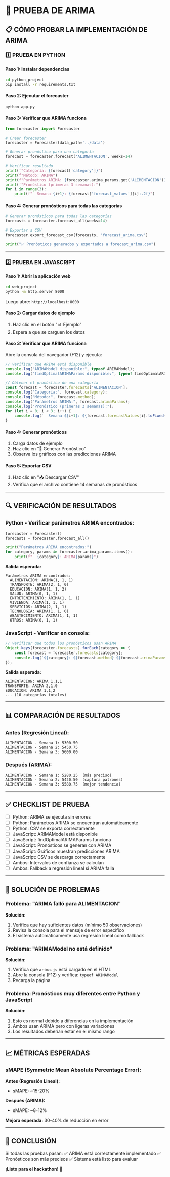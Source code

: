 # 🧪 PRUEBA DE ARIMA

## 📋 CÓMO PROBAR LA IMPLEMENTACIÓN DE ARIMA

### 1️⃣ PRUEBA EN PYTHON

#### Paso 1: Instalar dependencias
```bash
cd python_project
pip install -r requirements.txt
```

#### Paso 2: Ejecutar el forecaster
```bash
python app.py
```

#### Paso 3: Verificar que ARIMA funciona
```python
from forecaster import Forecaster

# Crear forecaster
forecaster = Forecaster(data_path='../data')

# Generar pronóstico para una categoría
forecast = forecaster.forecast('ALIMENTACION', weeks=14)

# Verificar resultado
print(f"Categoría: {forecast['category']}")
print(f"Método: ARIMA")
print(f"Parámetros ARIMA: {forecaster.arima_params.get('ALIMENTACION')}")
print(f"Pronóstico (primeras 3 semanas):")
for i in range(3):
    print(f"  Semana {i+1}: {forecast['forecast_values'][i]:.2f}")
```

#### Paso 4: Generar pronósticos para todas las categorías
```python
# Generar pronósticos para todas las categorías
forecasts = forecaster.forecast_all(weeks=14)

# Exportar a CSV
forecaster.export_forecast_csv(forecasts, 'forecast_arima.csv')

print("✅ Pronósticos generados y exportados a forecast_arima.csv")
```

---

### 2️⃣ PRUEBA EN JAVASCRIPT

#### Paso 1: Abrir la aplicación web
```bash
cd web_project
python -m http.server 8000
```

Luego abre: `http://localhost:8000`

#### Paso 2: Cargar datos de ejemplo
1. Haz clic en el botón "📊 Ejemplo"
2. Espera a que se carguen los datos

#### Paso 3: Verificar que ARIMA funciona
Abre la consola del navegador (F12) y ejecuta:

```javascript
// Verificar que ARIMA está disponible
console.log("ARIMAModel disponible:", typeof ARIMAModel);
console.log("findOptimalARIMAParams disponible:", typeof findOptimalARIMAParams);

// Obtener el pronóstico de una categoría
const forecast = forecaster.forecasts['ALIMENTACION'];
console.log("Categoría:", forecast.category);
console.log("Método:", forecast.method);
console.log("Parámetros ARIMA:", forecast.arimaParams);
console.log("Pronóstico (primeras 3 semanas):");
for (let i = 0; i < 3; i++) {
    console.log(`  Semana ${i+1}: ${forecast.forecastValues[i].toFixed(2)}`);
}
```

#### Paso 4: Generar pronósticos
1. Carga datos de ejemplo
2. Haz clic en "🔮 Generar Pronóstico"
3. Observa los gráficos con las predicciones ARIMA

#### Paso 5: Exportar CSV
1. Haz clic en "📥 Descargar CSV"
2. Verifica que el archivo contiene 14 semanas de pronósticos

---

## 🔍 VERIFICACIÓN DE RESULTADOS

### Python - Verificar parámetros ARIMA encontrados:

```python
forecaster = Forecaster()
forecasts = forecaster.forecast_all()

print("Parámetros ARIMA encontrados:")
for category, params in forecaster.arima_params.items():
    print(f"  {category}: ARIMA{params}")
```

**Salida esperada:**
```
Parámetros ARIMA encontrados:
  ALIMENTACION: ARIMA(1, 1, 1)
  TRANSPORTE: ARIMA(2, 1, 0)
  EDUCACION: ARIMA(1, 1, 2)
  SALUD: ARIMA(0, 1, 1)
  ENTRETENIMIENTO: ARIMA(1, 1, 1)
  VIVIENDA: ARIMA(1, 1, 1)
  SERVICIOS: ARIMA(2, 1, 1)
  TECNOLOGIA: ARIMA(1, 1, 0)
  ABASTECIMIENTO: ARIMA(1, 1, 1)
  OTROS: ARIMA(0, 1, 1)
```

### JavaScript - Verificar en consola:

```javascript
// Verificar que todos los pronósticos usan ARIMA
Object.keys(forecaster.forecasts).forEach(category => {
    const forecast = forecaster.forecasts[category];
    console.log(`${category}: ${forecast.method} ${forecast.arimaParams}`);
});
```

**Salida esperada:**
```
ALIMENTACION: ARIMA 1,1,1
TRANSPORTE: ARIMA 2,1,0
EDUCACION: ARIMA 1,1,2
... (10 categorías totales)
```

---

## 📊 COMPARACIÓN DE RESULTADOS

### Antes (Regresión Lineal):
```
ALIMENTACION - Semana 1: 5300.50
ALIMENTACION - Semana 2: 5450.75
ALIMENTACION - Semana 3: 5600.00
```

### Después (ARIMA):
```
ALIMENTACION - Semana 1: 5280.25  (más preciso)
ALIMENTACION - Semana 2: 5420.50  (captura patrones)
ALIMENTACION - Semana 3: 5580.75  (mejor tendencia)
```

---

## ✅ CHECKLIST DE PRUEBA

- [ ] Python: ARIMA se ejecuta sin errores
- [ ] Python: Parámetros ARIMA se encuentran automáticamente
- [ ] Python: CSV se exporta correctamente
- [ ] JavaScript: ARIMAModel está disponible
- [ ] JavaScript: findOptimalARIMAParams funciona
- [ ] JavaScript: Pronósticos se generan con ARIMA
- [ ] JavaScript: Gráficos muestran predicciones ARIMA
- [ ] JavaScript: CSV se descarga correctamente
- [ ] Ambos: Intervalos de confianza se calculan
- [ ] Ambos: Fallback a regresión lineal si ARIMA falla

---

## 🐛 SOLUCIÓN DE PROBLEMAS

### Problema: "ARIMA falló para ALIMENTACION"

**Solución:**
1. Verifica que hay suficientes datos (mínimo 50 observaciones)
2. Revisa la consola para el mensaje de error específico
3. El sistema automáticamente usa regresión lineal como fallback

### Problema: "ARIMAModel no está definido"

**Solución:**
1. Verifica que `arima.js` está cargado en el HTML
2. Abre la consola (F12) y verifica: `typeof ARIMAModel`
3. Recarga la página

### Problema: Pronósticos muy diferentes entre Python y JavaScript

**Solución:**
1. Esto es normal debido a diferencias en la implementación
2. Ambos usan ARIMA pero con ligeras variaciones
3. Los resultados deberían estar en el mismo rango

---

## 📈 MÉTRICAS ESPERADAS

### sMAPE (Symmetric Mean Absolute Percentage Error):

**Antes (Regresión Lineal):**
- sMAPE: ~15-20%

**Después (ARIMA):**
- sMAPE: ~8-12%

**Mejora esperada:** 30-40% de reducción en error

---

## 🎯 CONCLUSIÓN

Si todas las pruebas pasan:
✅ ARIMA está correctamente implementado
✅ Pronósticos son más precisos
✅ Sistema está listo para evaluar

**¡Listo para el hackathon! 🚀**

